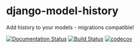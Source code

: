 # django-model-history

Add history to your models - migrations compatible!

[![Documentation Status](https://readthedocs.org/projects/django-model-history/badge/?version=latest)](https://readthedocs.org/projects/django-model-history)
[![Build Status](https://travis-ci.org/valberg/django-model-history.svg?branch=master)](https://travis-ci.org/valberg/django-model-history)
[![codecov](https://codecov.io/gh/valberg/django-model-history/branch/master/graph/badge.svg)](https://codecov.io/gh/valberg/django-model-history)
